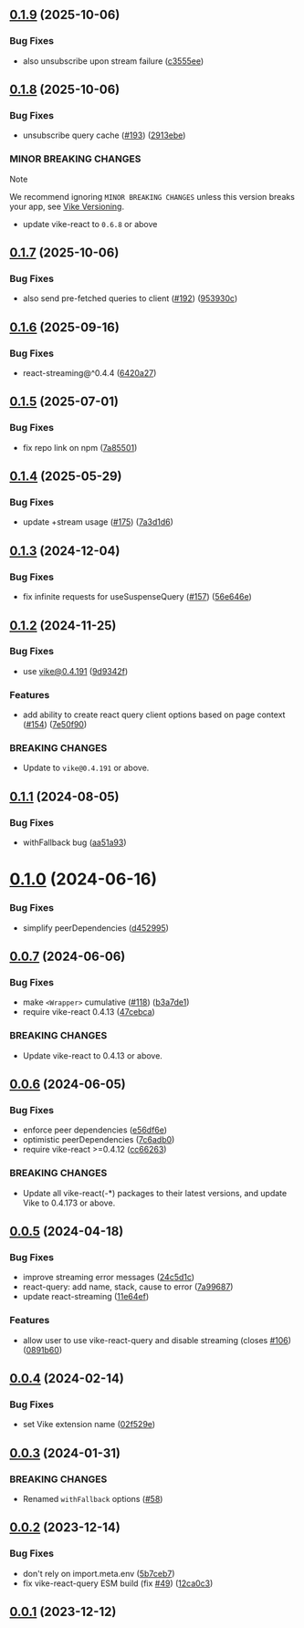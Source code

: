 ## [0.1.9](https://github.com/vikejs/vike-react/compare/vike-react-query@0.1.8...vike-react-query@0.1.9) (2025-10-06)


### Bug Fixes

* also unsubscribe upon stream failure ([c3555ee](https://github.com/vikejs/vike-react/commit/c3555eefda8d2ff62f9b1a10fe434590cb11758a))



## [0.1.8](https://github.com/vikejs/vike-react/compare/vike-react-query@0.1.7...vike-react-query@0.1.8) (2025-10-06)


### Bug Fixes

* unsubscribe query cache ([#193](https://github.com/vikejs/vike-react/issues/193)) ([2913ebe](https://github.com/vikejs/vike-react/commit/2913ebe284c8312f7d941c8c9730cd7a72c25524))


### MINOR BREAKING CHANGES

> [!NOTE]
> We recommend ignoring `MINOR BREAKING CHANGES` unless this version breaks your app, see [Vike Versioning](https://vike.dev/versioning).

* update vike-react to `0.6.8` or above



## [0.1.7](https://github.com/vikejs/vike-react/compare/vike-react-query@0.1.6...vike-react-query@0.1.7) (2025-10-06)


### Bug Fixes

* also send pre-fetched queries to client ([#192](https://github.com/vikejs/vike-react/issues/192)) ([953930c](https://github.com/vikejs/vike-react/commit/953930cecd3baa1ec2ac5f0f8408e1151c915506))



## [0.1.6](https://github.com/vikejs/vike-react/compare/vike-react-query@0.1.5...vike-react-query@0.1.6) (2025-09-16)


### Bug Fixes

* react-streaming@^0.4.4 ([6420a27](https://github.com/vikejs/vike-react/commit/6420a277e86d0cf829de21f2a22fcf070f1075cd))



## [0.1.5](https://github.com/vikejs/vike-react/compare/vike-react-query@0.1.4...vike-react-query@0.1.5) (2025-07-01)


### Bug Fixes

* fix repo link on npm ([7a85501](https://github.com/vikejs/vike-react/commit/7a85501148774c871a342881cbe9f06678378754))



## [0.1.4](https://github.com/vikejs/vike-react/compare/vike-react-query@0.1.3...vike-react-query@0.1.4) (2025-05-29)


### Bug Fixes

* update +stream usage ([#175](https://github.com/vikejs/vike-react/issues/175)) ([7a3d1d6](https://github.com/vikejs/vike-react/commit/7a3d1d601f0ff2ff45409d92b3226f544eaf24c7))



## [0.1.3](https://github.com/vikejs/vike-react/compare/vike-react-query@0.1.2...vike-react-query@0.1.3) (2024-12-04)


### Bug Fixes

* fix infinite requests for useSuspenseQuery ([#157](https://github.com/vikejs/vike-react/issues/157)) ([56e646e](https://github.com/vikejs/vike-react/commit/56e646e643bfd957970dcef10e03c5841ee7955a))



## [0.1.2](https://github.com/vikejs/vike-react/compare/vike-react-query@0.1.1...vike-react-query@0.1.2) (2024-11-25)


### Bug Fixes

* use vike@0.4.191 ([9d9342f](https://github.com/vikejs/vike-react/commit/9d9342ff496a0d507819eb178cc332a69b2da039))


### Features

* add ability to create react query client options based on page context ([#154](https://github.com/vikejs/vike-react/issues/154)) ([7e50f90](https://github.com/vikejs/vike-react/commit/7e50f907c42e7e7553e3aca22e6f73034fed8c38))


### BREAKING CHANGES

* Update to `vike@0.4.191` or above.



## [0.1.1](https://github.com/vikejs/vike-react/compare/vike-react-query@0.1.0...vike-react-query@0.1.1) (2024-08-05)


### Bug Fixes

* withFallback bug ([aa51a93](https://github.com/vikejs/vike-react/commit/aa51a93d40cbd5fc04225a56d2be546b794c1fb2))



# [0.1.0](https://github.com/vikejs/vike-react/compare/vike-react-query@0.0.7...vike-react-query@0.1.0) (2024-06-16)


### Bug Fixes

* simplify peerDependencies ([d452995](https://github.com/vikejs/vike-react/commit/d4529953ebc403be454f1f443601dbb059b63b62))



## [0.0.7](https://github.com/vikejs/vike-react/compare/vike-react-query@0.0.6...vike-react-query@0.0.7) (2024-06-06)


### Bug Fixes

* make `<Wrapper>` cumulative ([#118](https://github.com/vikejs/vike-react/issues/118)) ([b3a7de1](https://github.com/vikejs/vike-react/commit/b3a7de15e29d5aed9c881648fc929d5a29fe65ca))
* require vike-react 0.4.13 ([47cebca](https://github.com/vikejs/vike-react/commit/47cebca5a875dc75ec50ccdfc10650054503a219))


### BREAKING CHANGES

* Update vike-react to 0.4.13 or above.



## [0.0.6](https://github.com/vikejs/vike-react/compare/vike-react-query@0.0.5...vike-react-query@0.0.6) (2024-06-05)


### Bug Fixes

* enforce peer dependencies ([e56df6e](https://github.com/vikejs/vike-react/commit/e56df6e0f24541507cec96a506e255d7e862c43b))
* optimistic peerDependencies ([7c6adb0](https://github.com/vikejs/vike-react/commit/7c6adb0eaf36b442a606954f5270988d468818d5))
* require vike-react >=0.4.12 ([cc66263](https://github.com/vikejs/vike-react/commit/cc66263d47842d1d2b975f9489f9bbdc05120695))


### BREAKING CHANGES

* Update all vike-react(-*) packages to their latest
versions, and update Vike to 0.4.173 or above.



## [0.0.5](https://github.com/vikejs/vike-react/compare/vike-react-query@0.0.4...vike-react-query@0.0.5) (2024-04-18)


### Bug Fixes

* improve streaming error messages ([24c5d1c](https://github.com/vikejs/vike-react/commit/24c5d1cf0ce5177c5a6f19c5bd0f97647d857967))
* react-query: add name, stack, cause to error ([7a99687](https://github.com/vikejs/vike-react/commit/7a99687d07cfc3338575117a27a8dd9947e61269))
* update react-streaming ([11e64ef](https://github.com/vikejs/vike-react/commit/11e64efb359308c853c17a26397b6d913fc65761))


### Features

* allow user to use vike-react-query and disable streaming (closes [#106](https://github.com/vikejs/vike-react/issues/106)) ([0891b60](https://github.com/vikejs/vike-react/commit/0891b60a4da6c277179f0092cab882a50b6a9de5))



## [0.0.4](https://github.com/vikejs/vike-react/compare/vike-react-query@0.0.3...vike-react-query@0.0.4) (2024-02-14)


### Bug Fixes

* set Vike extension name ([02f529e](https://github.com/vikejs/vike-react/commit/02f529eae721f4976fe55ca21ead1bb13e4374e9))



## [0.0.3](https://github.com/vikejs/vike-react/compare/vike-react-query@0.0.2...vike-react-query@0.0.3) (2024-01-31)


### BREAKING CHANGES

* Renamed `withFallback` options ([#58](https://github.com/vikejs/vike-react/pull/58))



## [0.0.2](https://github.com/vikejs/vike-react/compare/vike-react-query@0.0.1...vike-react-query@0.0.2) (2023-12-14)


### Bug Fixes

* don't rely on import.meta.env ([5b7ceb7](https://github.com/vikejs/vike-react/commit/5b7ceb769c43a60f9c10978f989099972b6ac6cc))
* fix vike-react-query ESM build (fix [#49](https://github.com/vikejs/vike-react/issues/49)) ([12ca0c3](https://github.com/vikejs/vike-react/commit/12ca0c3c5ca673cf179078b5ddb57982b0a20ebc))



## [0.0.1](https://github.com/vikejs/vike-react/releases/tag/vike-react-query@0.0.1) (2023-12-12)
